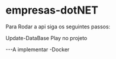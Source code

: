 # empresas-dotNET

Para Rodar a api siga os seguintes passos:

Update-DataBase
Play no projeto


---A implementar
-Docker
